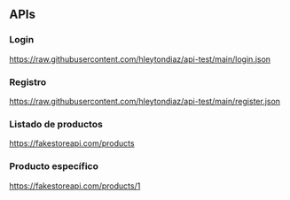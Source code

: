 ## APIs

### Login

https://raw.githubusercontent.com/hleytondiaz/api-test/main/login.json

### Registro

https://raw.githubusercontent.com/hleytondiaz/api-test/main/register.json

### Listado de productos

https://fakestoreapi.com/products

### Producto específico

https://fakestoreapi.com/products/1
